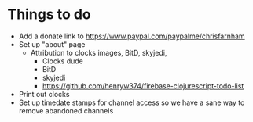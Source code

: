 # Things to do

 - Add a donate link to https://www.paypal.com/paypalme/chrisfarnham
 - Set up "about" page
    - Attribution to clocks images, BitD, skyjedi, 
        - Clocks dude
        - BitD
        - skyjedi
        - https://github.com/henryw374/firebase-clojurescript-todo-list
 - Print out clocks
 - Set up timedate stamps for channel access so we have a sane way to remove abandoned channels
 